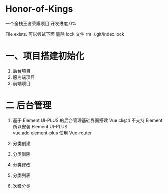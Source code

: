 # Honor-of-Kings

一个全栈王者荣耀项目 开发进度 0%

File exists. 可以尝试下面 删除 lock 文件
rm ./.git/index.lock

# 一、项目搭建初始化

1. 后台项目
2. 服务端项目
3. 前端项目

# 二 后台管理

1. 基于 Element UI-PLUS 的后台管理基础界面搭建
   Vue cli@4 不支持 Element 所以安装 Element UI-PLUS  
   vue add element-plus
   使用 Vue-router

1. 分类创建
1. 分类删除
1. 分类修改
1. 分类列表
1. 次级分类
